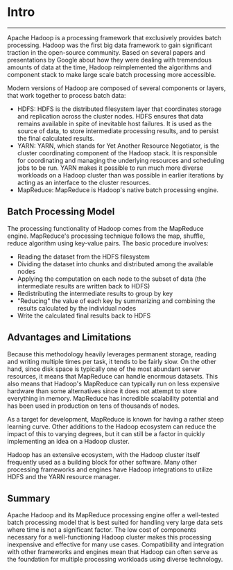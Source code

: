 # Intro

---

Apache Hadoop is a processing framework that exclusively provides batch processing. Hadoop was the first big data framework to gain significant traction in the open-source community. Based on several papers and presentations by Google about how they were dealing with tremendous amounts of data at the time, Hadoop reimplemented the algorithms and component stack to make large scale batch processing more accessible.

Modern versions of Hadoop are composed of several components or layers, that work together to process batch data:

- HDFS: HDFS is the distributed filesystem layer that coordinates storage and replication across the cluster nodes. HDFS ensures that data remains available in spite of inevitable host failures. It is used as the source of data, to store intermediate processing results, and to persist the final calculated results.
- YARN: YARN, which stands for Yet Another Resource Negotiator, is the cluster coordinating component of the Hadoop stack. It is responsible for coordinating and managing the underlying resources and scheduling jobs to be run. YARN makes it possible to run much more diverse workloads on a Hadoop cluster than was possible in earlier iterations by acting as an interface to the cluster resources.
- MapReduce: MapReduce is Hadoop's native batch processing engine.

## Batch Processing Model

The processing functionality of Hadoop comes from the MapReduce engine. MapReduce's processing technique follows the map, shuffle, reduce algorithm using key-value pairs. The basic procedure involves:

- Reading the dataset from the HDFS filesystem
- Dividing the dataset into chunks and distributed among the available nodes
- Applying the computation on each node to the subset of data (the intermediate results are written back to HDFS)
- Redistributing the intermediate results to group by key
- "Reducing" the value of each key by summarizing and combining the results calculated by the individual nodes
- Write the calculated final results back to HDFS

## Advantages and Limitations

Because this methodology heavily leverages permanent storage, reading and writing multiple times per task, it tends to be fairly slow. On the other hand, since disk space is typically one of the most abundant server resources, it means that MapReduce can handle enormous datasets. This also means that Hadoop's MapReduce can typically run on less expensive hardware than some alternatives since it does not attempt to store everything in memory. MapReduce has incredible scalability potential and has been used in production on tens of thousands of nodes.

As a target for development, MapReduce is known for having a rather steep learning curve. Other additions to the Hadoop ecosystem can reduce the impact of this to varying degrees, but it can still be a factor in quickly implementing an idea on a Hadoop cluster.

Hadoop has an extensive ecosystem, with the Hadoop cluster itself frequently used as a building block for other software. Many other processing frameworks and engines have Hadoop integrations to utilize HDFS and the YARN resource manager.

## Summary

Apache Hadoop and its MapReduce processing engine offer a well-tested batch processing model that is best suited for handling very large data sets where time is not a significant factor. The low cost of components necessary for a well-functioning Hadoop cluster makes this processing inexpensive and effective for many use cases. Compatibility and integration with other frameworks and engines mean that Hadoop can often serve as the foundation for multiple processing workloads using diverse technology.
